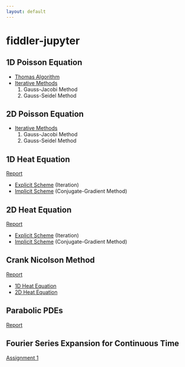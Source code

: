 ```yaml
---
layout: default
---
```


# fiddler-jupyter
## 1D Poisson Equation
- [Thomas Algorithm](http://nbviewer.jupyter.org/github/Anirudh-C/fiddler-jupyter/blob/master/project1/Report.ipynb?flush_cache=true)
- [Iterative Methods](http://nbviewer.jupyter.org/github/Anirudh-C/fiddler-jupyter/blob/master/project2/Report.ipynb?flush_cache=true)
  1. Gauss-Jacobi Method
  2. Gauss-Seidel Method

## 2D Poisson Equation
- [Iterative Methods](http://nbviewer.jupyter.org/github/Anirudh-C/fiddler-jupyter/blob/master/project3/Report.ipynb?flush_cache=true)
  1. Gauss-Jacobi Method
  2. Gauss-Seidel Method

## 1D Heat Equation
[Report](http://nbviewer.jupyter.org/github/Anirudh-C/fiddler-jupyter/blob/master/project4/Report1-d.ipynb?flush_cache=true)
- [Explicit Scheme](http://nbviewer.jupyter.org/github/Anirudh-C/fiddler-jupyter/blob/master/project4/1D-Explicit.ipynb?flush_cache=true) (Iteration)
- [Implicit Scheme](http://nbviewer.jupyter.org/github/Anirudh-C/fiddler-jupyter/blob/master/project4/1D-Implicit.ipynb?flush_cache=true) (Conjugate-Gradient Method)

## 2D Heat Equation
[Report](http://nbviewer.jupyter.org/github/Anirudh-C/fiddler-jupyter/blob/master/project4/Report2-d.ipynb?flush_cache=true)
- [Explicit Scheme](http://nbviewer.jupyter.org/github/Anirudh-C/fiddler-jupyter/blob/master/project4/2D-Explicit.ipynb?flush_cache=true) (Iteration)
- [Implicit Scheme](http://nbviewer.jupyter.org/github/Anirudh-C/fiddler-jupyter/blob/master/project4/2D-Implicit.ipynb?flush_cache=true) (Conjugate-Gradient Method)

## Crank Nicolson Method
[Report](http://nbviewer.jupyter.org/github/Anirudh-C/fiddler-jupyter/blob/master/project4/crank-nicholson.ipynb?flush_cache=true)
- [1D Heat Equation](http://nbviewer.jupyter.org/github/Anirudh-C/fiddler-jupyter/blob/master/project4/cn1d.ipynb?flush_cache=true)
- [2D Heat Equation](http://nbviewer.jupyter.org/github/Anirudh-C/fiddler-jupyter/blob/master/project4/cn2d.ipynb?flush_cache=true)

## Parabolic PDEs
[Report](http://nbviewer.jupyter.org/github/Anirudh-C/fiddler-jupyter/blob/master/project5/parabolic-pde.ipynb?flush_cache=true)

## Fourier Series Expansion for Continuous Time
[Assignment 1](https://nbviewer.jupyter.org/github/Anirudh-C/fiddler-jupyter/blob/master/Signals_Systems/Assignment%201.ipynb?flush_cache=true)
